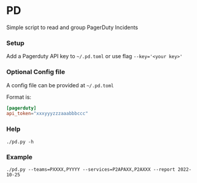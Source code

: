 # PD

Simple script to read and group PagerDuty Incidents

### Setup

Add a Pagerduty API key to `~/.pd.toml` or use flag `--key='<your key>'`

### Optional Config file

A config file can be provided at `~/.pd.toml`

Format is: 
```toml
[pagerduty]
api_token="xxxyyyzzzaaabbbccc"
```

### Help

`./pd.py -h`

### Example

`./pd.py --teams=PXXXX,PYYYY --services=P2APAXX,P2AXXX --report 2022-10-25`
